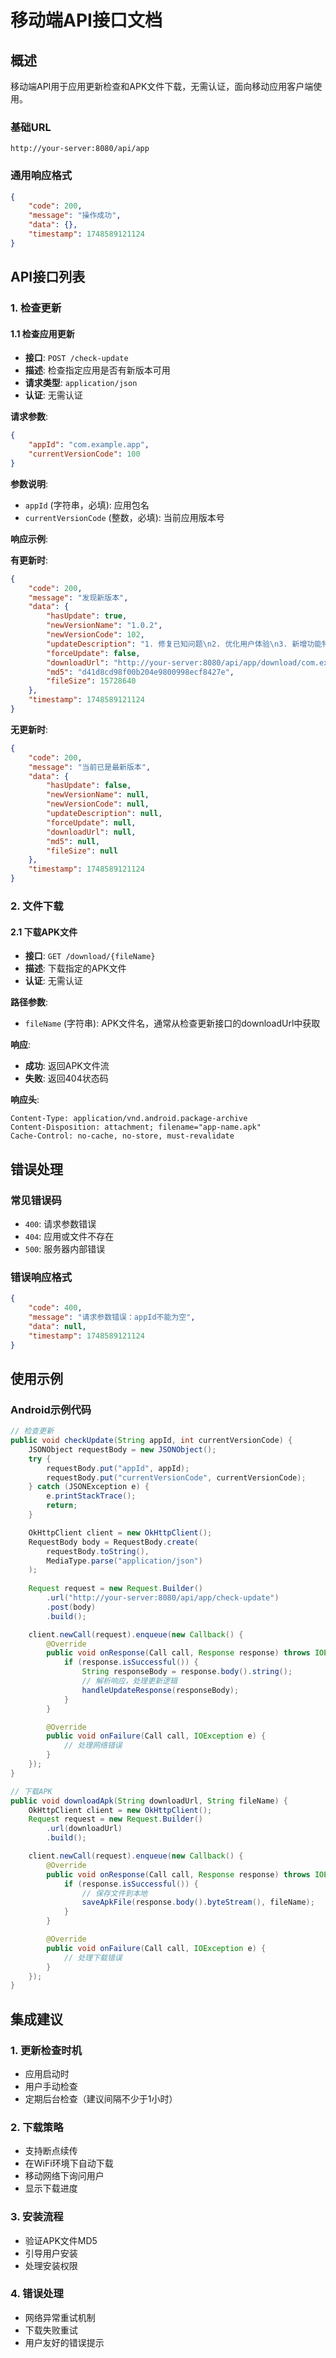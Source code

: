 # 移动端API接口文档

## 概述

移动端API用于应用更新检查和APK文件下载，无需认证，面向移动应用客户端使用。

### 基础URL

```
http://your-server:8080/api/app
```

### 通用响应格式

```json
{
    "code": 200,
    "message": "操作成功",
    "data": {},
    "timestamp": 1748589121124
}
```

## API接口列表

### 1. 检查更新

#### 1.1 检查应用更新
- **接口**: `POST /check-update`
- **描述**: 检查指定应用是否有新版本可用
- **请求类型**: `application/json`
- **认证**: 无需认证

**请求参数**:
```json
{
    "appId": "com.example.app",
    "currentVersionCode": 100
}
```

**参数说明**:
- `appId` (字符串，必填): 应用包名
- `currentVersionCode` (整数，必填): 当前应用版本号

**响应示例**:

**有更新时**:
```json
{
    "code": 200,
    "message": "发现新版本",
    "data": {
        "hasUpdate": true,
        "newVersionName": "1.0.2",
        "newVersionCode": 102,
        "updateDescription": "1. 修复已知问题\n2. 优化用户体验\n3. 新增功能特性",
        "forceUpdate": false,
        "downloadUrl": "http://your-server:8080/api/app/download/com.example.app-102.apk",
        "md5": "d41d8cd98f00b204e9800998ecf8427e",
        "fileSize": 15728640
    },
    "timestamp": 1748589121124
}
```

**无更新时**:
```json
{
    "code": 200,
    "message": "当前已是最新版本",
    "data": {
        "hasUpdate": false,
        "newVersionName": null,
        "newVersionCode": null,
        "updateDescription": null,
        "forceUpdate": null,
        "downloadUrl": null,
        "md5": null,
        "fileSize": null
    },
    "timestamp": 1748589121124
}
```

### 2. 文件下载

#### 2.1 下载APK文件
- **接口**: `GET /download/{fileName}`
- **描述**: 下载指定的APK文件
- **认证**: 无需认证

**路径参数**:
- `fileName` (字符串): APK文件名，通常从检查更新接口的downloadUrl中获取

**响应**:
- **成功**: 返回APK文件流
- **失败**: 返回404状态码

**响应头**:
```
Content-Type: application/vnd.android.package-archive
Content-Disposition: attachment; filename="app-name.apk"
Cache-Control: no-cache, no-store, must-revalidate
```

## 错误处理

### 常见错误码

- `400`: 请求参数错误
- `404`: 应用或文件不存在
- `500`: 服务器内部错误

### 错误响应格式

```json
{
    "code": 400,
    "message": "请求参数错误：appId不能为空",
    "data": null,
    "timestamp": 1748589121124
}
```

## 使用示例

### Android示例代码

```java
// 检查更新
public void checkUpdate(String appId, int currentVersionCode) {
    JSONObject requestBody = new JSONObject();
    try {
        requestBody.put("appId", appId);
        requestBody.put("currentVersionCode", currentVersionCode);
    } catch (JSONException e) {
        e.printStackTrace();
        return;
    }

    OkHttpClient client = new OkHttpClient();
    RequestBody body = RequestBody.create(
        requestBody.toString(), 
        MediaType.parse("application/json")
    );
    
    Request request = new Request.Builder()
        .url("http://your-server:8080/api/app/check-update")
        .post(body)
        .build();

    client.newCall(request).enqueue(new Callback() {
        @Override
        public void onResponse(Call call, Response response) throws IOException {
            if (response.isSuccessful()) {
                String responseBody = response.body().string();
                // 解析响应，处理更新逻辑
                handleUpdateResponse(responseBody);
            }
        }

        @Override
        public void onFailure(Call call, IOException e) {
            // 处理网络错误
        }
    });
}

// 下载APK
public void downloadApk(String downloadUrl, String fileName) {
    OkHttpClient client = new OkHttpClient();
    Request request = new Request.Builder()
        .url(downloadUrl)
        .build();

    client.newCall(request).enqueue(new Callback() {
        @Override
        public void onResponse(Call call, Response response) throws IOException {
            if (response.isSuccessful()) {
                // 保存文件到本地
                saveApkFile(response.body().byteStream(), fileName);
            }
        }

        @Override
        public void onFailure(Call call, IOException e) {
            // 处理下载错误
        }
    });
}
```

## 集成建议

### 1. 更新检查时机
- 应用启动时
- 用户手动检查
- 定期后台检查（建议间隔不少于1小时）

### 2. 下载策略
- 支持断点续传
- 在WiFi环境下自动下载
- 移动网络下询问用户
- 显示下载进度

### 3. 安装流程
- 验证APK文件MD5
- 引导用户安装
- 处理安装权限

### 4. 错误处理
- 网络异常重试机制
- 下载失败重试
- 用户友好的错误提示 